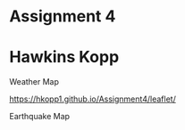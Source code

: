 # Assignment 4
# Hawkins Kopp

Weather Map

https://hkopp1.github.io/Assignment4/leaflet/

Earthquake Map
